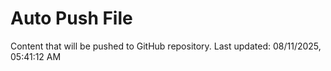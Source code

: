 # Auto Push File

Content that will be pushed to GitHub repository.
Last updated: 08/11/2025, 05:41:12 AM